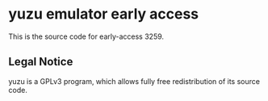 yuzu emulator early access
=============

This is the source code for early-access 3259.

## Legal Notice

yuzu is a GPLv3 program, which allows fully free redistribution of its source code.